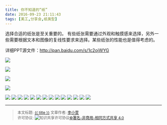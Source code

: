 ```yaml
---
title: 你不知道的“纸”
date: 2016-09-23 21:11:43
tags: [美工,分享会,纸类型]
---
```


选择合适的纸张是至关重要的。
有些纸张需要通过外观和触摸感来选择，另外一些需要根据文本和图像的复线性要求来选择。某些纸张的性能也是值得考虑的。

详细PPT源文件：http://pan.baidu.com/s/1c2ojWYG

<!--more-->


![](http://ww4.sinaimg.cn/small/006rmJyDgw1f88eq1mjuij30iy0e30t1.jpg)

![](http://ww3.sinaimg.cn/small/006rmJyDgw1f88eo3szaej30ix0e7wf4.jpg)

![](http://ww3.sinaimg.cn/small/006rmJyDgw1f88eo4j8cgj30ix0e6t9e.jpg)

![](http://ww2.sinaimg.cn/small/006rmJyDgw1f88eo5ghk7j30ix0e6my4.jpg)

![](http://ww2.sinaimg.cn/small/006rmJyDgw1f88eo683yqj30ix0e73z1.jpg)
![](http://ww3.sinaimg.cn/small/006rmJyDgw1f88eo7d36cj30ix0e7q3q.jpg)
![](http://ww1.sinaimg.cn/small/006rmJyDgw1f88eo89e2xj30iv0e7gm8.jpg)
![](http://ww3.sinaimg.cn/small/006rmJyDgw1f88eo928jgj30ix0e6q3m.jpg)
![](http://ww3.sinaimg.cn/small/006rmJyDgw1f88eo928jgj30ix0e6q3m.jpg)
![](http://ww4.sinaimg.cn/small/006rmJyDgw1f88eoag3cqj30iy0e7aal.jpg)
![](http://ww2.sinaimg.cn/small/006rmJyDgw1f88eob1ak1j30iw0e63z3.jpg)
![](http://ww2.sinaimg.cn/small/006rmJyDgw1f88eodvamjj30ix0e3q3o.jpg)
![](http://ww2.sinaimg.cn/small/006rmJyDgw1f88eoeio0gj30iv0e8dgo.jpg)
![](http://ww2.sinaimg.cn/small/006rmJyDgw1f88eofkwwoj30iv0e7dgk.jpg)
![](http://ww1.sinaimg.cn/small/006rmJyDgw1f88eog658wj30iv0e7aat.jpg)
![](http://ww4.sinaimg.cn/small/006rmJyDgw1f88eogyn9pj30ix0e5t96.jpg)
![](http://ww2.sinaimg.cn/small/006rmJyDgw1f88eohs75xj30iw0e5q3y.jpg)
![](http://ww3.sinaimg.cn/small/006rmJyDgw1f88eoig0o3j30ix0e7ab3.jpg)



------

> <span style="font-size:12px">本文标题: <a href="{{ permalink }}">{{ title }}</a>
> 文章作者: <a href="http://itxiehui.github.io/">李小萱</a>  
> 许可协议: <img alt="知识共享许可协议" style="border-width:0" src="https://i.creativecommons.org/l/by-nc-sa/4.0/80x15.png" /><a rel="license" href="http://creativecommons.org/licenses/by-nc-sa/4.0/">©署名-非商用-相同方式共享 4.0</a></span>

